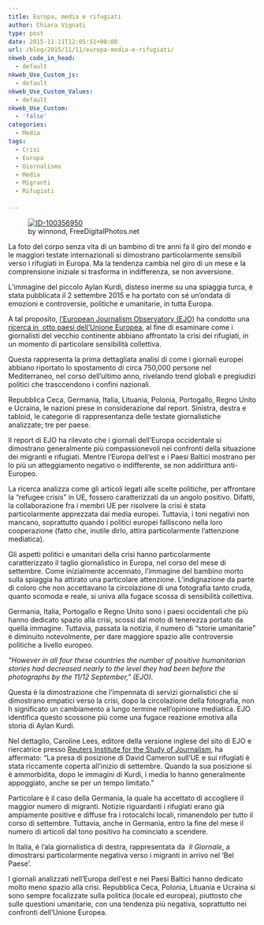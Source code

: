 ```yaml
---
title: Europa, media e rifugiati
author: Chiara Vignati
type: post
date: 2015-11-11T12:05:51+00:00
url: /blog/2015/11/11/europa-media-e-rifugiati/
nkweb_code_in_head:
  - default
nkweb_Use_Custom_js:
  - default
nkweb_Use_Custom_Values:
  - default
nkweb_Use_Custom:
  - 'false'
categories:
  - Media
tags:
  - Crisi
  - Europa
  - Giornalismo
  - Media
  - Migranti
  - Rifugiati

---
```

<figure id="attachment_2124" aria-describedby="caption-attachment-2124" style="width: 300px" class="wp-caption alignleft"><a href="/wp-content/uploads/2015/11/ID-100356950.jpg" rel="lightbox[2123]"><img class="wp-image-2124 size-medium" src="/wp-content/uploads/2015/11/ID-100356950-300x214.jpg" alt="ID-100356950" width="300" height="214" srcset="http://www.phme.it/wp-content/uploads/2015/11/ID-100356950-300x214.jpg 300w, http://www.phme.it/wp-content/uploads/2015/11/ID-100356950.jpg 400w" sizes="(max-width: 300px) 100vw, 300px" /></a><figcaption id="caption-attachment-2124" class="wp-caption-text">by winnond, FreeDigitalPhotos.net</figcaption></figure> 

La foto del corpo senza vita di un bambino di tre anni fa il giro del mondo e le maggiori testate internazionali si dimostrano particolarmente sensibili verso i rifugiati in Europa. Ma la tendenza cambia nel giro di un mese e la comprensione iniziale si trasforma in indifferenza, se non avversione.

L’immagine del piccolo Aylan Kurdi, disteso inerme su una spiaggia turca, è stata pubblicata il 2 settembre 2015 e ha portato con sé un’ondata di emozioni e controversie, politiche e umanitarie, in tutta Europa.<!--more-->

A tal proposito, <a href="http://en.ejo.ch/observatory" target="_blank">l’European Journalism Observatory (EJO)</a> ha condotto una <a href="http://en.ejo.ch/research/research-how-europes-newspapers-reported-the-migration-crisis" target="_blank">ricerca in  otto paesi dell’Unione Europea</a>, al fine di esaminare come i giornalisti del vecchio continente abbiano affrontato la crisi dei rifugiati, in un momento di particolare sensibilità collettiva.

Questa rappresenta la prima dettagliata analisi di come i giornali europei abbiano riportato lo spostamento di circa 750,000 persone nel Mediterraneo, nel corso dell’ultimo anno, rivelando trend globali e pregiudizi politici che trasccendono i confini nazionali.

Repubblica Ceca, Germania, Italia, Lituania, Polonia, Portogallo, Regno Unito e Ucraina, le nazioni prese in considerazione dal report. Sinistra, destra e tabloid, le categorie di rappresentanza delle testate giornalistiche analizzate; tre per paese.

Il report di EJO ha rilevato che i giornali dell’Europa occidentale si dimostrano generalmente più compassionevoli nei confronti della situazione dei migranti e rifugiati. Mentre l’Europa dell’est e i Paesi Baltici mostrano per lo più un atteggiamento negativo o indifferente, se non addirittura anti-Europeo.

La ricerca analizza come gli articoli legati alle scelte politiche, per affrontare la “refugee crisis” in UE, fossero caratterizzati da un angolo positivo. Difatti, la collaborazione fra i membri UE per risolvere la crisi è stata particolarmente apprezzata dai media europei. Tuttavia, i toni negativi non mancano, soprattutto quando i politici europei falliscono nella loro cooperazione (fatto che, inutile dirlo, attira particolarmente l’attenzione mediatica).

Gli aspetti politici e umanitari della crisi hanno particolarmente caratterizzato il taglio giornalistico in Europa, nel corso del mese di settembre. Come inizialmente accennato, l’immagine del bambino morto sulla spiaggia ha attirato una particolare attenzione. L’indignazione da parte di coloro che non accettavano la circolazione di una fotografia tanto cruda, quanto scomoda e reale, si univa alla fugace scossa di sensibilità collettiva.

Germania, Italia, Portogallo e Regno Unito sono i paesi occidentali che più hanno dedicato spazio alla crisi, scossi dal moto di tenerezza portato da quella immagine. Tuttavia, passata la notizia, il numero di “storie umanitarie” è diminuito notevolmente, per dare maggiore spazio alle controversie politiche a livello europeo.

_"However in all four these countries the number of positive humanitarian stories had decreased nearly to the level they had been before the photographs by the 11/12 September," (EJO)._

Questa è la dimostrazione che l’impennata di servizi giornalistici che si dimostrano empatici verso la crisi, dopo la circolazione della fotografia, non h significato un cambiamento a lungo termine nell’opinione mediatica. EJO identifica questo scossone più come una fugace reazione emotiva alla storia di Aylan Kurdi.

Nel dettaglio, Caroline Lees, editore della versione inglese del sito di EJO e riercatrice presso <a href="http://reutersinstitute.politics.ox.ac.uk/" target="_blank">Reuters Institute for the Study of Journalism</a>, ha affermato: “La presa di posizione di David Cameron sull’UE e sui rifugiati è stata riccamente coperta all’inizio di settembre. Quando la sua posizione si è ammorbidita, dopo le immagini di Kurdi, i media lo hanno generalmente appoggiato, anche se per un tempo limitato.”

Particolare è il caso della Germania, la quale ha accettato di accogliere il maggior numero di migranti. Notizie riguardanti i rifugiati erano già ampiamente positive e diffuse fra i rotocalchi locali, rimanendolo per tutto il corso di settembre. Tuttavia, anche in Germania, entro la fine del mese il numero di articoli dal tono positivo ha cominciato a scendere.

In Italia, è l’ala giornalistica di destra, rappresentata da  _Il Giornale_, a dimostrarsi particolarmente negativa verso i migranti in arrivo nel ‘Bel Paese’.

I giornali analizzati nell’Europa dell’est e nei Paesi Baltici hanno dedicato molto meno spazio alla crisi. Repubblica Ceca, Polonia, Lituania e Ucraina si sono sempre focalizzate sulla politica (locale ed europea), piuttosto che sulle questioni umanitarie, con una tendenza più negativa, soprattutto nei confronti dell’Unione Europea.

&nbsp;